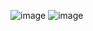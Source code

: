 ![image](https://github.com/user-attachments/assets/4cd2a487-bfee-42b0-b21e-062d9469eeaf)
![image](https://github.com/user-attachments/assets/58b5ccec-4761-4d3e-888a-67a09ceb4bc8)
